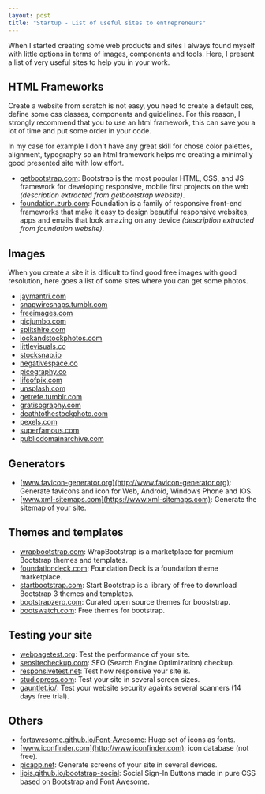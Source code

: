```yaml
---
layout: post
title: "Startup - List of useful sites to entrepreneurs"
---
```

When I started creating some web products and sites I always found myself with little options in terms of images, components and tools. Here, I present a list of very useful sites to help you in your work.

## HTML Frameworks
Create a website from scratch is not easy, you need to create a default css, define some css classes, components and guidelines. For this reason, I strongly recommend that you to use an html framework, this can save you a lot of time and put some order in your code.

In my case for example I don't have any great skill for chose color palettes, alignment, typography so an html framework helps me creating a minimally good presented site with low effort.

  - [getbootstrap.com](http://getbootstrap.com): Bootstrap is the most popular HTML, CSS, and JS framework for developing responsive, mobile first projects on the web *(description extracted from getbootstrap website)*.
  - [foundation.zurb.com](http://foundation.zurb.com): Foundation is a family of responsive front-end frameworks that make it easy to design beautiful responsive websites, apps and emails that look amazing on any device *(description extracted from foundation website)*.

## Images

When you create a site it is dificult to find good free images with good resolution, here goes a list of some sites where you can get some photos.

  - [jaymantri.com](http://jaymantri.com/)
  - [snapwiresnaps.tumblr.com](http://snapwiresnaps.tumblr.com/)
  - [freeimages.com](http://www.freeimages.com/)
  - [picjumbo.com](http://picjumbo.com/)
  - [splitshire.com](http://splitshire.com/)
  - [lockandstockphotos.com](http://lockandstockphotos.com/)
  - [littlevisuals.co](http://littlevisuals.co/)
  - [stocksnap.io](https://stocksnap.io/)
  - [negativespace.co](http://negativespace.co/)
  - [picography.co](http://picography.co/)
  - [lifeofpix.com](http://www.lifeofpix.com/)
  - [unsplash.com](http://unsplash.com/)
  - [getrefe.tumblr.com](http://getrefe.tumblr.com/)
  - [gratisography.com](http://www.gratisography.com/)
  - [deathtothestockphoto.com](http://deathtothestockphoto.com/)
  - [pexels.com](https://www.pexels.com/)
  - [superfamous.com](http://superfamous.com/)
  - [publicdomainarchive.com](http://publicdomainarchive.com/)

## Generators
  - [www.favicon-generator.org](http://www.favicon-generator.org): Generate favicons and icon for Web, Android, Windows Phone and IOS.
  - [www.xml-sitemaps.com](https://www.xml-sitemaps.com): Generate the sitemap of your site.

## Themes and templates

  - [wrapbootstrap.com](https://wrapbootstrap.com): WrapBootstrap is a marketplace for premium Bootstrap themes and templates.
  - [foundationdeck.com](https://www.foundationdeck.com): Foundation Deck is a foundation theme marketplace.
  - [startbootstrap.com](http://startbootstrap.com): Start Bootstrap is a library of free to download Bootstrap 3 themes and templates.
  - [bootstrapzero.com](http://www.bootstrapzero.com/): Curated open source themes for booststrap.
  - [bootswatch.com](https://bootswatch.com/): Free themes for bootstrap.

## Testing your site
  - [webpagetest.org](http://www.webpagetest.org): Test the performance of your site.
  - [seositecheckup.com](http://seositecheckup.com): SEO (Search Engine Optimization) checkup.
  - [responsivetest.net](http://responsivetest.net): Test how responsive your site is.
  - [studiopress.com](http://www.studiopress.com): Test your site in several screen sizes.
  - [gauntlet.io/](http://gauntlet.io/): Test your website security againts several scanners (14 days free trial).

## Others
  - [fortawesome.github.io/Font-Awesome](https://fortawesome.github.io/Font-Awesome): Huge set of icons as fonts.
  - [www.iconfinder.com](http://www.iconfinder.com): icon database (not free).
  - [picapp.net](http://picapp.net/htc_one_m8_gunmetal_2): Generate screens of your site in several devices.
  - [lipis.github.io/bootstrap-social](http://lipis.github.io/bootstrap-social): Social Sign-In Buttons made in pure CSS based on Bootstrap and Font Awesome.
